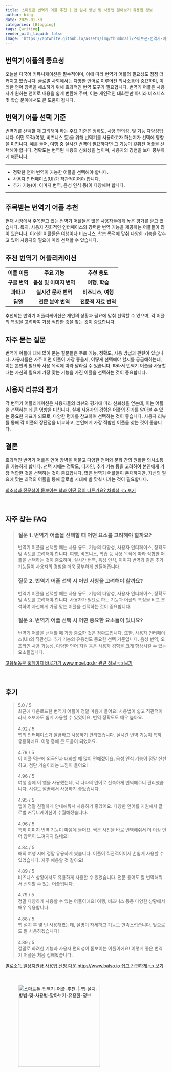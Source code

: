 ```yaml
---
title: 스마트폰 번역기 어플 추천 | 앱 설치 방법 및 사용법 알아보기 유용한 정보
author: bing
date: 2025-01-30
categories: [Blogging]
tags: [writing]
render_with_liquid: false
image: 'https://aptwhite.github.io/assets/img/thumbnail/스마트폰-번역기-어플-추천-|-앱-설치-방법-및-사용법-알아보기-유용한-정보.webp'
---
```



<h2 id='번역기 어플의 중요성'>번역기 어플의 중요성</h2>

<p>오늘날 다국어 커뮤니케이션은 필수적이며, 이에 따라 번역기 어플의 필요성도 점점 더 커지고 있습니다. 글로벌 사회에서는 다양한 언어로 이루어진 의사소통이 중요하며, 이러한 언어 장벽을 해소하기 위해 효과적인 번역 도구가 필요합니다. 번역기 어플은 사용자가 원하는 언어로 내용을 쉽게 변환해 주며, 이는 개인적인 대화뿐만 아니라 비즈니스 및 학습 분야에서도 큰 도움이 됩니다.</p>

<h2 id='번역기 어플 선택 기준'>번역기 어플 선택 기준</h2>

<p>번역기를 선택할 때 고려해야 하는 주요 기준은 정확도, 사용 편의성, 및 기능 다양성입니다. 어떤 목적(여행, 비즈니스 등)을 위해 번역기를 사용하고자 하는지가 선택에 영향을 미칩니다. 예를 들어, 여행 중 실시간 번역이 필요하다면 그 기능이 갖춰진 어플을 선택해야 합니다. 정확도는 번역된 내용의 신뢰성을 높이며, 사용자의 경험을 보다 풍부하게 해줍니다.</p>

<hr />

<ul>
    <li>정확한 언어 번역이 가능한 어플을 선택해야 합니다.</li>
    <li>사용자 인터페이스(UI)가 직관적이어야 합니다.</li>
    <li>추가 기능(예: 이미지 번역, 음성 인식 등)이 다양해야 합니다.</li>
</ul>

<hr />

<h2 id='주목받는 번역기 어플 추천'>주목받는 번역기 어플 추천</h2>

<p>현재 시장에서 주목받고 있는 번역기 어플들은 많은 사용자들에게 높은 평가를 받고 있습니다. 특히, 사용자 친화적인 인터페이스와 강력한 번역 기능을 제공하는 어플들이 많이 있습니다. 이러한 어플들은 여행이나 비즈니스, 학습 목적에 맞춰 다양한 기능을 갖추고 있어 사용자의 필요에 따라 선택할 수 있습니다.</p>

<h2 id='추천 번역기 어플리케이션'>추천 번역기 어플리케이션</h2>

<table>
    <tr>
        <td style="text-align: center; height: 17px;"><b>어플 이름</b></td>
        <td style="text-align: center; height: 17px;"><b>주요 기능</b></td>
        <td style="text-align: center; height: 17px;"><b>추천 용도</b></td>
    </tr>
    <tr>
        <td style="text-align: center; height: 17px;"><b>구글 번역</b></td>
        <td style="text-align: center; height: 17px;"><b>음성 및 이미지 번역</b></td>
        <td style="text-align: center; height: 17px;"><b>여행, 학습</b></td>
    </tr>
    <tr>
        <td style="text-align: center; height: 17px;"><b>파파고</b></td>
        <td style="text-align: center; height: 17px;"><b>실시간 문자 번역</b></td>
        <td style="text-align: center; height: 17px;"><b>비즈니스, 여행</b></td>
    </tr>
    <tr>
        <td style="text-align: center; height: 17px;"><b>딥엘</b></td>
        <td style="text-align: center; height: 17px;"><b>전문 분야 번역</b></td>
        <td style="text-align: center; height: 17px;"><b>전문적 자료 번역</b></td>
    </tr>
</table>

<p>추천되는 번역기 어플리케이션은 개인의 상황과 필요에 맞춰 선택할 수 있으며, 각 어플의 특징을 고려하여 가장 적합한 것을 찾는 것이 중요합니다.</p>

<h2 id='자주 묻는 질문'>자주 묻는 질문</h2>

<p>번역기 어플에 대해 많이 묻는 질문들은 주로 기능, 정확도, 사용 방법과 관련이 있습니다. 사용자들은 자주 어떤 어플이 가장 좋을지, 어떻게 선택해야 할지를 궁금해하는데, 이는 본인의 필요와 사용 목적에 따라 달라질 수 있습니다. 따라서 번역기 어플을 사용할 때는 자신의 필요에 가장 맞는 기능을 가진 어플을 선택하는 것이 중요합니다.</p>

<h2 id='사용자 리뷰와 평가'>사용자 리뷰와 평가</h2>

<p>각 번역기 어플리케이션은 사용자들의 리뷰와 평가에 따라 신뢰성을 얻는데, 이는 어플을 선택하는 데 큰 영향을 미칩니다. 실제 사용자의 경험은 어플의 진가를 알아볼 수 있는 중요한 지표가 되므로, 다양한 평가를 참고하여 선택하는 것이 좋습니다. 사용자 리뷰를 통해 각 어플의 장단점을 비교하고, 본인에게 가장 적합한 어플을 찾는 것이 좋습니다.</p>

<h2 id='결론'>결론</h2>

<p>효과적인 번역기 어플은 언어 장벽을 허물고 다양한 언어와 문화 간의 원활한 의사소통을 가능하게 합니다. 선택 시에는 정확도, 디자인, 추가 기능 등을 고려하여 본인에게 가장 적합한 것을 선택하는 것이 중요합니다. 많은 번역기 어플들이 존재하지만, 자신의 필요에 맞는 최적의 어플을 통해 글로벌 시대에 발 맞춰 나가는 것이 필요합니다.</p>


<p><a class="click-button" title="희소성과 전문성이 돋보이는 학과 어떤 점이 다른가요? 차별성" href="https://aptwhite.github.io/posts/%ED%9D%AC%EC%86%8C%EC%84%B1%EA%B3%BC-%EC%A0%84%EB%AC%B8%EC%84%B1%EC%9D%B4-%EB%8F%8B%EB%B3%B4%EC%9D%B4%EB%8A%94-%ED%95%99%EA%B3%BC-%EC%96%B4%EB%96%A4-%EC%A0%90%EC%9D%B4-%EB%8B%A4%EB%A5%B8%EA%B0%80%EC%9A%94-%EC%B0%A8%EB%B3%84%EC%84%B1/" rel="dofollow">희소성과 전문성이 돋보이는 학과 어떤 점이 다른가요? 차별성 👈 보기</a></p><br>
<h2 id='자주_찾는_FAQ'>자주 찾는 FAQ</h2>
<div itemscope="" itemtype="https://schema.org/FAQPage">
<blockquote>
<div itemscope="" itemprop="mainEntity" itemtype="https://schema.org/Question">
<h3 itemprop="name">질문 1. 번역기 어플을 선택할 때 어떤 요소를 고려해야 할까요?</h3>
<div itemscope="" itemprop="acceptedAnswer" itemtype="https://schema.org/Answer">
<span itemprop="text">
<p>번역기 어플을 선택할 때는 사용 용도, 기능의 다양성, 사용자 인터페이스, 정확도 및 속도를 고려해야 합니다. 여행, 비즈니스, 학습 등 사용 목적에 따라 적합한 어플을 선택하는 것이 중요하며, 실시간 번역, 음성 인식, 이미지 번역과 같은 추가 기능들이 사용자의 경험을 더욱 풍부하게 만들어줍니다.</p>
</span>
</div>
</div>
<div itemscope="" itemprop="mainEntity" itemtype="https://schema.org/Question">
<h3 itemprop="name">질문 2. 번역기 어플 선택 시 어떤 사항을 고려해야 할까요?</h3>
<div itemscope="" itemprop="acceptedAnswer" itemtype="https://schema.org/Answer">
<span itemprop="text">
<p>번역기 어플을 선택할 때는 사용 용도, 기능의 다양성, 사용자 인터페이스, 정확도 및 속도를 고려해야 합니다. 사용자가 필요로 하는 기능과 어플의 특징을 비교 분석하여 자신에게 가장 맞는 어플을 선택하는 것이 중요합니다.</p>
</span>
</div>
</div>
<div itemscope="" itemprop="mainEntity" itemtype="https://schema.org/Question">
<h3 itemprop="name">질문 3. 번역기 어플 선택 시 어떤 중요한 요소들이 있나요?</h3>
<div itemscope="" itemprop="acceptedAnswer" itemtype="https://schema.org/Answer">
<span itemprop="text">
<p>번역기 어플을 선택할 때 가장 중요한 것은 정확도입니다. 또한, 사용자 인터페이스(UI)의 직관성과 추가 기능의 유용성도 중요한 선택 기준입니다. 음성 번역, 오프라인 사용 가능성, 다양한 언어 지원 등은 사용자 경험을 크게 향상시킬 수 있는 요소들입니다.</p>
</span>
</div>
</div>
</blockquote>
</div>
<p><a class="click-button" title="고용노동부 홈페이지 바로가기 www.moel.go.kr 관련 정보" href="https://aptwhite.github.io/posts/%EA%B3%A0%EC%9A%A9%EB%85%B8%EB%8F%99%EB%B6%80-%ED%99%88%ED%8E%98%EC%9D%B4%EC%A7%80-%EB%B0%94%EB%A1%9C%EA%B0%80%EA%B8%B0-www.moel.go.kr-%EA%B4%80%EB%A0%A8-%EC%A0%95%EB%B3%B4/" rel="dofollow">고용노동부 홈페이지 바로가기 www.moel.go.kr 관련 정보 👈 보기</a></p><br>
<h2 id='후기'>후기</h2>
<div itemscope itemtype="https://schema.org/Product">
  <blockquote>
  <div itemprop="review" itemscope itemtype="https://schema.org/Review">
      <div itemprop="reviewRating" itemscope itemtype="https://schema.org/Rating"> <span itemprop="ratingValue">5.0</span> / <span itemprop="bestRating">5</span> </div>
      <span itemprop="reviewBody">최근에 다운로드한 번역기 어플이 정말 마음에 들어요! 사용법이 쉽고 직관적이라서 초보자도 쉽게 사용할 수 있었어요. 번역 정확도도 매우 높아요.</span>
  </div>
  <br>
  <div itemprop="review" itemscope itemtype="https://schema.org/Review">
      <div itemprop="reviewRating" itemscope itemtype="https://schema.org/Rating"> <span itemprop="ratingValue">4.92</span> / <span itemprop="bestRating">5</span> </div>
      <span itemprop="reviewBody">앱의 인터페이스가 깔끔하고 사용하기 편리했습니다. 실시간 번역 기능이 특히 유용하네요. 여행 중에 큰 도움이 되었어요.</span>
  </div>
  <br>
  <div itemprop="review" itemscope itemtype="https://schema.org/Review">
      <div itemprop="reviewRating" itemscope itemtype="https://schema.org/Rating"> <span itemprop="ratingValue">4.79</span> / <span itemprop="bestRating">5</span> </div>
      <span itemprop="reviewBody">이 어플 덕분에 외국인과 대화할 때 많이 편해졌어요. 음성 인식 기능이 정말 신선하고, 첨단 기술이라는 느낌이 들어요!</span>
  </div>
  <br>
  <div itemprop="review" itemscope itemtype="https://schema.org/Review">
      <div itemprop="reviewRating" itemscope itemtype="https://schema.org/Rating"> <span itemprop="ratingValue">4.96</span> / <span itemprop="bestRating">5</span> </div>
      <span itemprop="reviewBody">여행 중에 이 앱을 사용했는데, 각 나라의 언어로 신속하게 번역해주니 편리했습니다. 시설도 깔끔해서 사용하기 좋았습니다.</span>
  </div>
  <br>
  <div itemprop="review" itemscope itemtype="https://schema.org/Review">
      <div itemprop="reviewRating" itemscope itemtype="https://schema.org/Rating"> <span itemprop="ratingValue">4.95</span> / <span itemprop="bestRating">5</span> </div>
      <span itemprop="reviewBody">앱이 정말 친절하게 안내해줘서 사용하기 좋았어요. 다양한 언어를 지원해서 글로벌 커뮤니케이션이 수월해졌습니다.</span>
  </div>
  <br>
  <div itemprop="review" itemscope itemtype="https://schema.org/Review">
      <div itemprop="reviewRating" itemscope itemtype="https://schema.org/Rating"> <span itemprop="ratingValue">4.96</span> / <span itemprop="bestRating">5</span> </div>
      <span itemprop="reviewBody">특히 이미지 번역 기능이 마음에 들어요. 찍은 사진을 바로 번역해줘서 더 이상 언어 장벽이 느껴지지 않네요!</span>
  </div>
  <br>
  <div itemprop="review" itemscope itemtype="https://schema.org/Review">
      <div itemprop="reviewRating" itemscope itemtype="https://schema.org/Rating"> <span itemprop="ratingValue">4.84</span> / <span itemprop="bestRating">5</span> </div>
      <span itemprop="reviewBody">해외 여행 시에 정말 유용하게 썼습니다. 어플이 직관적이어서 손쉽게 사용할 수 있었습니다. 자주 애용할 것 같아요!</span>
  </div>
  <br>
  <div itemprop="review" itemscope itemtype="https://schema.org/Review">
      <div itemprop="reviewRating" itemscope itemtype="https://schema.org/Rating"> <span itemprop="ratingValue">4.89</span> / <span itemprop="bestRating">5</span> </div>
      <span itemprop="reviewBody">비즈니스 상황에서도 유용하게 사용할 수 있었습니다. 전문 용어도 잘 번역해줘서 신뢰할 수 있는 어플입니다.</span>
  </div>
  <br>
  <div itemprop="review" itemscope itemtype="https://schema.org/Review">
      <div itemprop="reviewRating" itemscope itemtype="https://schema.org/Rating"> <span itemprop="ratingValue">4.79</span> / <span itemprop="bestRating">5</span> </div>
      <span itemprop="reviewBody">정말 다양하게 사용할 수 있는 어플이에요! 여행, 비즈니스 등등 다양한 상황에서 매우 유용합니다.</span>
  </div>
  <br>
  <div itemprop="review" itemscope itemtype="https://schema.org/Review">
      <div itemprop="reviewRating" itemscope itemtype="https://schema.org/Rating"> <span itemprop="ratingValue">4.88</span> / <span itemprop="bestRating">5</span> </div>
      <span itemprop="reviewBody">앱 설치 후 몇 번 사용해봤는데, 설명이 자세하고 기능도 만족스럽습니다. 앞으로도 잘 사용하겠습니다!</span>
  </div>
  <br>
  <div itemprop="review" itemscope itemtype="https://schema.org/Review">
      <div itemprop="reviewRating" itemscope itemtype="https://schema.org/Rating"> <span itemprop="ratingValue">4.89</span> / <span itemprop="bestRating">5</span> </div>
      <span itemprop="reviewBody">정말로 화려한 기능과 사용자 편의성이 돋보이는 어플이에요! 이렇게 좋은 번역기 어플은 처음 접해봤습니다.</span>
  </div>
  </blockquote>
</div>
<p><a class="click-button" title="발로소득 일상지원금 사용법 신청 다운 https//www.balso.io 쉽고 간편하게" href="https://aptwhite.github.io/posts/%EB%B0%9C%EB%A1%9C%EC%86%8C%EB%93%9D-%EC%9D%BC%EC%83%81%EC%A7%80%EC%9B%90%EA%B8%88-%EC%82%AC%EC%9A%A9%EB%B2%95-%EC%8B%A0%EC%B2%AD-%EB%8B%A4%EC%9A%B4-httpswww.balso.io-%EC%89%BD%EA%B3%A0-%EA%B0%84%ED%8E%B8%ED%95%98%EA%B2%8C/" rel="dofollow">발로소득 일상지원금 사용법 신청 다운 https//www.balso.io 쉽고 간편하게 👈 보기</a></p><br>
<figure class="image"><img src="https://aptwhite.github.io/assets/img/thumbnail/스마트폰-번역기-어플-추천-|-앱-설치-방법-및-사용법-알아보기-유용한-정보.webp" alt="스마트폰-번역기-어플-추천-|-앱-설치-방법-및-사용법-알아보기-유용한-정보" width="256" height="256"></figure>